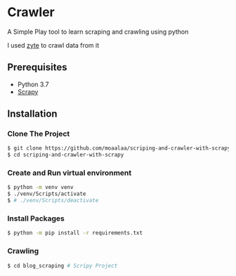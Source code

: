 # Crawler

A Simple Play tool to learn scraping and crawling using python

I used [zyte](https://www.zyte.com/blog) to crawl data from it

## Prerequisites
- Python 3.7
- [Scrapy](https://scrapy.org/)

## Installation

### Clone The Project

```bash
$ git clone https://github.com/moaalaa/scriping-and-crawler-with-scrapy
$ cd scriping-and-crawler-with-scrapy
```

### Create and Run virtual environment

```bash
$ python -m venv venv
$ ./venv/Scripts/activate
$ # ./venv/Scripts/deactivate
```

### Install Packages 

```bash
$ python -m pip install -r requirements.txt
```

### Crawling

```bash
$ cd blog_scraping # Scripy Project